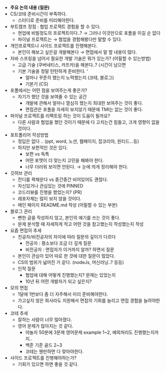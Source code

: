 - **주요 논의 내용 (질문)**
- CS/코테 준비시간이 부족하다.
    - 스터디로 준비를 미리해야한다.
- 부트캠프 장점 : 협업 프로젝트 경험을 할 수 있다.
    - 현업에 비빌정도의 프로젝트이다..? → 그러나 이것만으로 포폴을 이길 순 없다
    - 파이널 프로젝트는 → 협업을 경험해봤다만 말할 수 있다.
- 개인프로젝트나 사이드 프로젝트를 진행해본다.
    - 본인이 해보고 싶은걸 개발해본다 → 면접에서 말 할 내용이 많다.
- 자바 스프링을 넘어서 필요한 개발 기술은 뭐가 있는가? (어필할 수 있는방법)
    - 고급 기술 (쿠버네티스, 카프카)을 해본다..? (시간이 남으면
    - 기본 기술을 정말 탄탄하게 준비한다. ‘
        - 얼마나 꾸준히 했는지 노력했는지 (코테, 블로그)
        - 기본기 (CS)
- 포폴에서는 어떤 점을 보여주는게 좋은가?
    - 자기가 했던 것을 보여줄 수 있는 공간
        - 개발에 관해서 얼마나 열심히 했는지 최대한 보여주는 것이 좋다.
        - 면접관은 포폴을 자세히 보지않기 때문에 TMI는 없는 것이 좋다.
- 파이널 프로젝트를 리팩토링 하는 것이 도움이 될까요?
    - 다른 사람과 협업을 했던 것이기 때문에 다 고치는건 힘들고, 크게 영향이 없을 것이다.
- 포트폴리어 작성방법
    - 정답은 없다 .. (ppt, word, 노션, 웹페이지, 잡코리아, 원티드…등)
    - 하지만 보편적인 것은 있다.
        - 보편 vs 독특
        - 어떤 포맷이 더 맞는지 고민을 해봐야 한다.
        - 너무 더러워 보이면 안된다. → 눈에 띄게 정리해야 한다.
- 깃허브 관리
    - 잔디를 꽉채운다 vs 중간중간 비어있어도 괜찮다.
    - 자신있거나 관심있는 것에 PINNED
    - 코드리뷰를 진행을 했었는지? (PR)
    - 레포자체는 많이 보지 않을 것이다.
    - 메인 페이지 README.md 작성 (어필할 수 있는 부분)
- 블로그 관리
    - 뻔한 글을 작성하지 않고, 본인의 얘기를 쓰는 것이 좋다.
    - 문제 분석할 때 자세하게 적고 어떤 것을 참고했는지 작성했는지 작성
- 요즘 면접의 추세
    - 전공자/비전공자의 차이에 따라 질문의 깊이가 다르다
        - 전공자 : 평소보다 조금 더 깊게 질문
        - 비전공자 : 면접자가 이거까지 알까? 하면서 질문
    - 본인이 관심이 있어 따로 한 것에 대한 질문이 많았다.
    - CS의 범위가 넓어진 거 같다. (nodeJs, 머신러닝..? 등등)
    - 인적 질문
        - 협업에 대해 어떻게 진행했는지? 문제는 있었는지
        - 10년 뒤 어떤 개발자가 되고 싶은지?
- 모의 면접
    - 1달에 1번보다 좀 더 자주해서 미리 준비해야한다.
    - 가고싶지 않은 회사라도 지원해서 면접의 기회를 늘리고 면접 경험을 늘려야한다.
- 코테 추세
    - 잘하는 사람이 너무 많아졌다.
    - 영어 문제가 많아지는 것 같다.
        - 야놀자 50분에 3문제 영어문제 example 1~2, 예외처리도 진행했는지까지..
        - 백준 기준 골드 2~3
        - 코테는 웬만하면 다 맞아야한다.
- 사이드 프로젝트를 진행해야하는가?
    - 기회가 있으면 하면 좋을 것 같다.